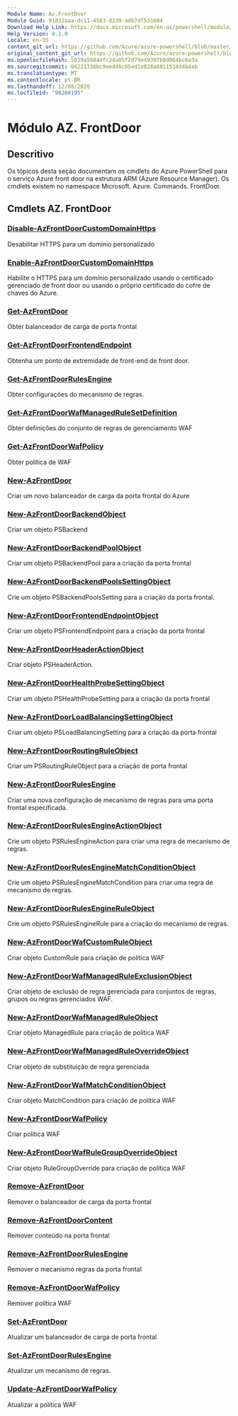 ```yaml
---
Module Name: Az.FrontDoor
Module Guid: 91832aaa-dc11-4583-8239-adb7df531604
Download Help Link: https://docs.microsoft.com/en-us/powershell/module/az.frontdoor
Help Version: 0.1.0
Locale: en-US
content_git_url: https://github.com/Azure/azure-powershell/blob/master/src/FrontDoor/FrontDoor/help/Az.FrontDoor.md
original_content_git_url: https://github.com/Azure/azure-powershell/blob/master/src/FrontDoor/FrontDoor/help/Az.FrontDoor.md
ms.openlocfilehash: 5039a5684dfc24a05f2d79e49397b8d064bc6a3a
ms.sourcegitcommit: 04221336bc9eed46c05ed1e828a6811534d4b4ab
ms.translationtype: MT
ms.contentlocale: pt-BR
ms.lasthandoff: 12/08/2020
ms.locfileid: "98260195"
---
```

# Módulo AZ. FrontDoor
## Descritivo
Os tópicos desta seção documentam os cmdlets do Azure PowerShell para o serviço Azure front door na estrutura ARM (Azure Resource Manager). Os cmdlets existem no namespace Microsoft. Azure. Commands. FrontDoor.

## Cmdlets AZ. FrontDoor
### [Disable-AzFrontDoorCustomDomainHttps](Disable-AzFrontDoorCustomDomainHttps.md)
Desabilitar HTTPS para um domínio personalizado

### [Enable-AzFrontDoorCustomDomainHttps](Enable-AzFrontDoorCustomDomainHttps.md)
Habilite o HTTPS para um domínio personalizado usando o certificado gerenciado de front door ou usando o próprio certificado do cofre de chaves do Azure.

### [Get-AzFrontDoor](Get-AzFrontDoor.md)
Obter balanceador de carga de porta frontal

### [Get-AzFrontDoorFrontendEndpoint](Get-AzFrontDoorFrontendEndpoint.md)
Obtenha um ponto de extremidade de front-end de front door.

### [Get-AzFrontDoorRulesEngine](Get-AzFrontDoorRulesEngine.md)
Obter configurações do mecanismo de regras.

### [Get-AzFrontDoorWafManagedRuleSetDefinition](Get-AzFrontDoorWafManagedRuleSetDefinition.md)
Obter definições do conjunto de regras de gerenciamento WAF

### [Get-AzFrontDoorWafPolicy](Get-AzFrontDoorWafPolicy.md)
Obter política de WAF

### [New-AzFrontDoor](New-AzFrontDoor.md)
Criar um novo balanceador de carga da porta frontal do Azure

### [New-AzFrontDoorBackendObject](New-AzFrontDoorBackendObject.md)
Criar um objeto PSBackend

### [New-AzFrontDoorBackendPoolObject](New-AzFrontDoorBackendPoolObject.md)
Criar um objeto PSBackendPool para a criação da porta frontal

### [New-AzFrontDoorBackendPoolsSettingObject](New-AzFrontDoorBackendPoolsSettingObject.md)
Crie um objeto PSBackendPoolsSetting para a criação da porta frontal.

### [New-AzFrontDoorFrontendEndpointObject](New-AzFrontDoorFrontendEndpointObject.md)
Criar um objeto PSFrontendEndpoint para a criação da porta frontal

### [New-AzFrontDoorHeaderActionObject](New-AzFrontDoorHeaderActionObject.md)
Criar objeto PSHeaderAction.

### [New-AzFrontDoorHealthProbeSettingObject](New-AzFrontDoorHealthProbeSettingObject.md)
Criar um objeto PSHealthProbeSetting para a criação da porta frontal

### [New-AzFrontDoorLoadBalancingSettingObject](New-AzFrontDoorLoadBalancingSettingObject.md)
Criar um objeto PSLoadBalancingSetting para a criação da porta frontal

### [New-AzFrontDoorRoutingRuleObject](New-AzFrontDoorRoutingRuleObject.md)
Criar um PSRoutingRuleObject para a criação de porta frontal

### [New-AzFrontDoorRulesEngine](New-AzFrontDoorRulesEngine.md)
Criar uma nova configuração de mecanismo de regras para uma porta frontal especificada. 

### [New-AzFrontDoorRulesEngineActionObject](New-AzFrontDoorRulesEngineActionObject.md)
Crie um objeto PSRulesEngineAction para criar uma regra de mecanismo de regras.

### [New-AzFrontDoorRulesEngineMatchConditionObject](New-AzFrontDoorRulesEngineMatchConditionObject.md)
Crie um objeto PSRulesEngineMatchCondition para criar uma regra de mecanismo de regras.

### [New-AzFrontDoorRulesEngineRuleObject](New-AzFrontDoorRulesEngineRuleObject.md)
Crie um objeto PSRulesEngineRule para a criação do mecanismo de regras.

### [New-AzFrontDoorWafCustomRuleObject](New-AzFrontDoorWafCustomRuleObject.md)
Criar objeto CustomRule para criação de política WAF

### [New-AzFrontDoorWafManagedRuleExclusionObject](New-AzFrontDoorWafManagedRuleExclusionObject.md)
Criar objeto de exclusão de regra gerenciada para conjuntos de regras, grupos ou regras gerenciados WAF.

### [New-AzFrontDoorWafManagedRuleObject](New-AzFrontDoorWafManagedRuleObject.md)
Criar objeto ManagedRule para criação de política WAF

### [New-AzFrontDoorWafManagedRuleOverrideObject](New-AzFrontDoorWafManagedRuleOverrideObject.md)
Criar objeto de substituição de regra gerenciada

### [New-AzFrontDoorWafMatchConditionObject](New-AzFrontDoorWafMatchConditionObject.md)
Criar objeto MatchCondition para criação de política WAF

### [New-AzFrontDoorWafPolicy](New-AzFrontDoorWafPolicy.md)
Criar política WAF

### [New-AzFrontDoorWafRuleGroupOverrideObject](New-AzFrontDoorWafRuleGroupOverrideObject.md)
Criar objeto RuleGroupOverride para criação de política WAF

### [Remove-AzFrontDoor](Remove-AzFrontDoor.md)
Remover o balanceador de carga da porta frontal

### [Remove-AzFrontDoorContent](Remove-AzFrontDoorContent.md)
Remover conteúdo na porta frontal

### [Remove-AzFrontDoorRulesEngine](Remove-AzFrontDoorRulesEngine.md)
Remover o mecanismo regras da porta frontal

### [Remove-AzFrontDoorWafPolicy](Remove-AzFrontDoorWafPolicy.md)
Remover política WAF

### [Set-AzFrontDoor](Set-AzFrontDoor.md)
Atualizar um balanceador de carga de porta frontal

### [Set-AzFrontDoorRulesEngine](Set-AzFrontDoorRulesEngine.md)
Atualizar um mecanismo de regras.

### [Update-AzFrontDoorWafPolicy](Update-AzFrontDoorWafPolicy.md)
Atualizar a política WAF

